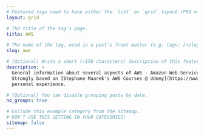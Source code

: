 ```yaml
---
# Featured tags need to have either the `list` or `grid` layout (PRO only).
layout: grid

# The title of the tag's page.
title: AWS

# The name of the tag, used in a post's front matter (e.g. tags: [<slug>]).
slug: aws

# (Optional) Write a short (~150 characters) description of this featured tag.
description: >
  General information about several aspects of AWS - Amazon Web Services.
  Strongly based on [Stephane Maarek's AWS Courses @ Udemy](https://www.udemy.com/courses/search/?courseLabel=4704&courseLabel=24774&q=stephane+maarek&sort=relevance&src=sac), along with
  personal experience.

# (Optional) You can disable grouping posts by date.
no_groups: true

# Exclude this example category from the sitemap.
# DON'T USE THIS SETTING IN YOUR CATEGORIES!
sitemap: false
---
```

